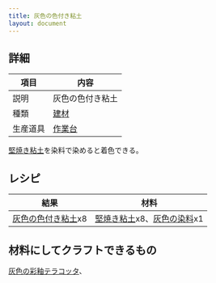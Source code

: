 ```yaml
---
title: 灰色の色付き粘土
layout: document
---
```

## 詳細

|項目|内容|
|---|---|
|説明|灰色の色付き粘土|
|種類|[建材](建材)|
|生産道具|[作業台](作業台)|

[堅焼き粘土](堅焼き粘土)を染料で染めると着色できる。

## レシピ

|結果|材料|
|---|---|
|[灰色の色付き粘土](灰色の色付き粘土)x8|[堅焼き粘土](堅焼き粘土)x8、[灰色の染料](灰色の染料)x1|

## 材料にしてクラフトできるもの

[灰色の彩釉テラコッタ](灰色の彩釉テラコッタ)、

